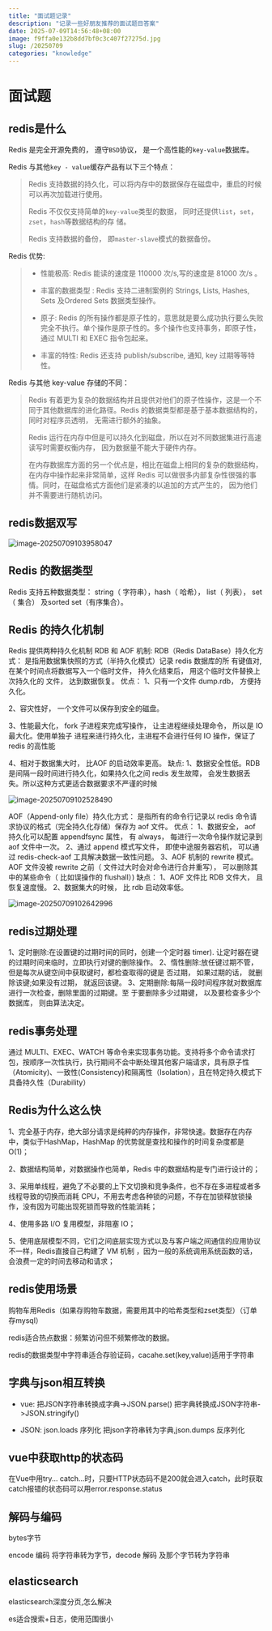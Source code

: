 ```yaml
---
title: "面试题记录"
description: "记录一些好朋友推荐的面试题目答案"
date: 2025-07-09T14:56:48+08:00
image: f9ffa0e132b8dd7bf0c3c407f27275d.jpg
slug: /20250709
categories: "knowledge"
---
```


# 面试题
## redis是什么

Redis 是完全开源免费的， 遵守`BSD`协议， 是一个高性能的`key-value`数据库。

Redis 与其他`key - value`缓存产品有以下三个特点：

>   Redis 支持数据的持久化，可以将内存中的数据保存在磁盘中，重启的时候可以再次加载进行使用。
>
>   Redis 不仅仅支持简单的`key-value`类型的数据， 同时还提供`list`，`set`，`zset`，`hash`等数据结构的存
>   储。
>
>   Redis 支持数据的备份， 即`master-slave`模式的数据备份。

Redis 优势:

>   -   性能极高: Redis 能读的速度是 110000 次/s,写的速度是 81000 次/s 。
>
>   -   丰富的数据类型 : Redis 支持二进制案例的 Strings, Lists, Hashes, Sets 及Ordered Sets 数据类型操作。
>   
>-   原子: Redis 的所有操作都是原子性的，意思就是要么成功执行要么失败完全不执行。单个操作是原子性的。多个操作也支持事务，即原子性，通过 MULTI 和 EXEC 指令包起来。
>   
>   -   丰富的特性: Redis 还支持 publish/subscribe, 通知, key 过期等等特性。

Redis 与其他 key-value 存储的不同：

>   Redis 有着更为复杂的数据结构并且提供对他们的原子性操作，这是一个不同于其他数据库的进化路径。Redis 的数据类型都是基于基本数据结构的，同时对程序员透明， 无需进行额外的抽象。
>
>   Redis 运行在内存中但是可以持久化到磁盘，所以在对不同数据集进行高速读写时需要权衡内存， 因为数据量不能大于硬件内存。
>
>   在内存数据库方面的另一个优点是，相比在磁盘上相同的复杂的数据结构，在内存中操作起来非常简单，这样 Redis 可以做很多内部复杂性很强的事情。同时，在磁盘格式方面他们是紧凑的以追加的方式产生的， 因为他们并不需要进行随机访问。

## redis数据双写

![image-20250709103958047](image-20250709103958047.png)

## Redis 的数据类型

 Redis 支持五种数据类型： string（ 字符串），hash（ 哈希）， list（ 列表）， set（ 集合） 及sorted set（有序集合）。

## Redis 的持久化机制

Redis 提供两种持久化机制 RDB 和 AOF 机制:
RDB（Redis DataBase）持久化方式： 是指用数据集快照的方式（半持久化模式）记录 redis 数据库的所
有键值对,在某个时间点将数据写入一个临时文件， 持久化结束后， 用这个临时文件替换上次持久化的
文件， 达到数据恢复。
优点：
1、只有一个文件 dump.rdb， 方便持久化。

2、容灾性好， 一个文件可以保存到安全的磁盘。

3、性能最大化， fork 子进程来完成写操作， 让主进程继续处理命令， 所以是 IO 最大化。使用单独子
进程来进行持久化，主进程不会进行任何 IO 操作，保证了 redis 的高性能

4、相对于数据集大时， 比AOF 的启动效率更高。
缺点:
1、数据安全性低。RDB 是间隔一段时间进行持久化，如果持久化之间 redis 发生故障， 会发生数据丢
失。所以这种方式更适合数据要求不严谨的时候

![image-20250709102528490](image-20250709102528490.png)

AOF（Append-only file）持久化方式： 是指所有的命令行记录以 redis 命令请求协议的格式（完全持久化存储）保存为 aof 文件。
优点：
1、数据安全， aof 持久化可以配置 appendfsync 属性， 有 always， 每进行一次命令操作就记录到aof 文件中一次。
2、通过 append 模式写文件， 即使中途服务器宕机， 可以通过 redis-check-aof 工具解决数据一致性问题。
3、AOF 机制的 rewrite 模式。AOF 文件没被 rewrite 之前（ 文件过大时会对命令进行合并重写）， 可以删除其中的某些命令（ 比如误操作的 flushall）)
缺点：
1、AOF 文件比 RDB 文件大， 且恢复速度慢。
2、数据集大的时候， 比 rdb 启动效率低。

![image-20250709102642996](image-20250709102642996.png)

## redis过期处理

1、定时删除:在设置键的过期时间的同时，创建一个定时器 timer). 让定时器在键的过期时间来临时，立即执行对键的删除操作。
2、惰性删除:放任键过期不管，但是每次从键空间中获取键时，都检查取得的键是 否过期， 如果过期的话， 就删除该键;如果没有过期， 就返回该键。
3、定期删除:每隔一段时间程序就对数据库进行一次检查，删除里面的过期键。至 于要删除多少过期键， 以及要检查多少个数据库， 则由算法决定。

## redis事务处理

通过 MULTI、EXEC、WATCH 等命令来实现事务功能。支持将多个命令请求打包，按顺序一次性执行，执行期间不会中断处理其他客户端请求，具有原子性（Atomicity)、一致性(Consistency)和隔离性（Isolation），且在特定持久模式下具备持久性（Durability）

## Redis为什么这么快

1、完全基于内存，绝大部分请求是纯粹的内存操作，非常快速。数据存在内存中，类似于HashMap，HashMap 的优势就是查找和操作的时间复杂度都是O(1)；

2、数据结构简单，对数据操作也简单，Redis 中的数据结构是专门进行设计的；

3、采用单线程，避免了不必要的上下文切换和竞争条件，也不存在多进程或者多线程导致的切换而消耗 CPU，不用去考虑各种锁的问题，不存在加锁释放锁操作，没有因为可能出现死锁而导致的性能消耗；

4、使用多路 I/O 复用模型，非阻塞 IO；

5、使用底层模型不同，它们之间底层实现方式以及与客户端之间通信的应用协议不一样，Redis直接自己构建了 VM 机制 ，因为一般的系统调用系统函数的话，会浪费一定的时间去移动和请求；

## redis使用场景

购物车用Redis（如果存购物车数据，需要用其中的哈希类型和zset类型）（订单存mysql）

redis适合热点数据：频繁访问但不频繁修改的数据。

redis的数据类型中字符串适合存验证码，cacahe.set(key,value)适用于字符串

## 字典与json相互转换

-   vue: 把JSON字符串转换成字典->JSON.parse()                把字典转换成JSON字符串->JSON.stringify()

-   JSON: json.loads 序列化 把json字符串转为字典,json.dumps 反序列化

## vue中获取http的状态码

在Vue中用try... catch...时，只要HTTP状态码不是200就会进入catch，此时获取catch报错的状态码可以用error.response.status

## 解码与编码

bytes字节

encode 编码 将字符串转为字节，decode 解码 及那个字节转为字符串

## elasticsearch

elasticsearch深度分页,怎么解决



es适合搜索+日志，使用范围很小





